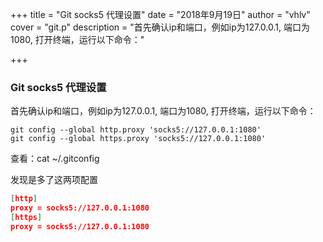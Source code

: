 +++
title = "Git socks5 代理设置"
date = "2018年9月19日"
author = "vhlv"
cover = "git.p"
description = "首先确认ip和端口，例如ip为127.0.0.1, 端口为1080, 打开终端，运行以下命令："

+++

### Git socks5 代理设置

首先确认ip和端口，例如ip为127.0.0.1, 端口为1080, 打开终端，运行以下命令：

```shell
git config --global http.proxy 'socks5://127.0.0.1:1080'
git config --global https.proxy 'socks5://127.0.0.1:1080'
```

查看：cat ~/.gitconfig

发现是多了这两项配置

```json
[http]
proxy = socks5://127.0.0.1:1080
[https]
proxy = socks5://127.0.0.1:1080
```